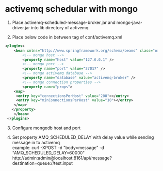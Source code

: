 # activemq schedular with mongo

1. Place activemq-scheduled-message-broker.jar and mongo-java-driver.jar into lib directory of activemq

2. Place below code in between <broker> tag of conf/activemq.xml

```xml
<plugins>
 	<bean xmlns="http://www.springframework.org/schema/beans" class="org.apache.activemq.broker.scheduler.mongo.MongoSchedulerBroker" init-method="start" destroy-method="stop">
 		<!-- mongo host -->
 		<property name="host" value="127.0.0.1" />
 		<!-- mongo port -->
 		<property name="port" value="27017" />
 		<!-- mongo activemq database -->
 		<property name="database" value="activemq-broker" />
 		<!-- mongo connection properties -->
 		<property name="props">
    <map>
     <entry key="connectionsPerHost" value="200"></entry>
     <entry key="minConnectionsPerHost" value="10"></entry>
    </map>
   </property>
 	</bean>
 </plugins>
``` 

3. Configure mongodb host and port

4. Set property AMQ_SCHEDULED_DELAY with delay value while sending message in to activemq <br/>
example:
curl -XPOST -d "body=message" -d "AMQ_SCHEDULED_DELAY=60000" http://admin:admin@localhost:8161/api/message?destination=queue://test.input
